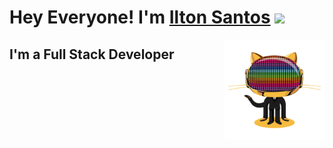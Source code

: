  # Hey Everyone! I'm [Ilton Santos](https://github.com/iltonkp) <img src="https://github.com/iltonkp/iltonkp/src/wave.gif" width="25px">

 <img align="right" alt="GIF" height="160px" src="https://github.com/iltonkp/iltonkp/blob/main/src/git-icon.gif" />

## I'm a Full Stack Developer
